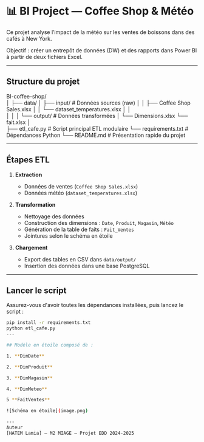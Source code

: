 # 📊 BI Project — Coffee Shop & Météo

Ce projet analyse l’impact de la météo sur les ventes de boissons dans des cafés à New York.

Objectif : créer un entrepôt de données (DW) et des rapports dans Power BI à partir de deux fichiers Excel.

---

## Structure du projet

BI-coffee-shop/                 
│
├── data/
│   ├── input/                        # Données sources (raw)
│   │   ├── Coffee Shop Sales.xlsx
│   │   └── dataset_temperatures.xlsx
│   │          
│   │
│   └── output/                       # Données transformées
│       └── Dimensions.xlsx
        └── fait.xlsx
│                         
├── etl_cafe.py                        # Script principal ETL modulaire
└── requirements.txt                   # Dépendances Python
└── README.md                          # Présentation rapide du projet
    

---

## Étapes ETL

1. **Extraction**
   - Données de ventes (`Coffee Shop Sales.xlsx`)
   - Données météo (`dataset_temperatures.xlsx`)

2. **Transformation**
   - Nettoyage des données
   - Construction des dimensions : `Date`, `Produit`, `Magasin`, `Météo`
   - Génération de la table de faits : `Fait_Ventes`
   - Jointures selon le schéma en étoile

3. **Chargement**
   - Export des tables en CSV dans `data/output/`
   - Insertion des données dans une base PostgreSQL

---

## Lancer le script

Assurez-vous d'avoir toutes les dépendances installées, puis lancez le script :

```bash
pip install -r requirements.txt
python etl_cafe.py
---

## Modèle en étoile composé de :

1. **DimDate**

2. **DimProduit**

3. **DimMagasin**

4. **DimMeteo**

5 **FaitVentes**

![Schéma en étoile](image.png)

---
Auteur
[HATEM Lamia] — M2 MIAGE — Projet EDD 2024-2025